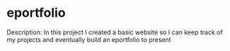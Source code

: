 # eportfolio

Description:
In this project I created a basic website so I can keep track of my projects and eventually build an eportfolio to present

